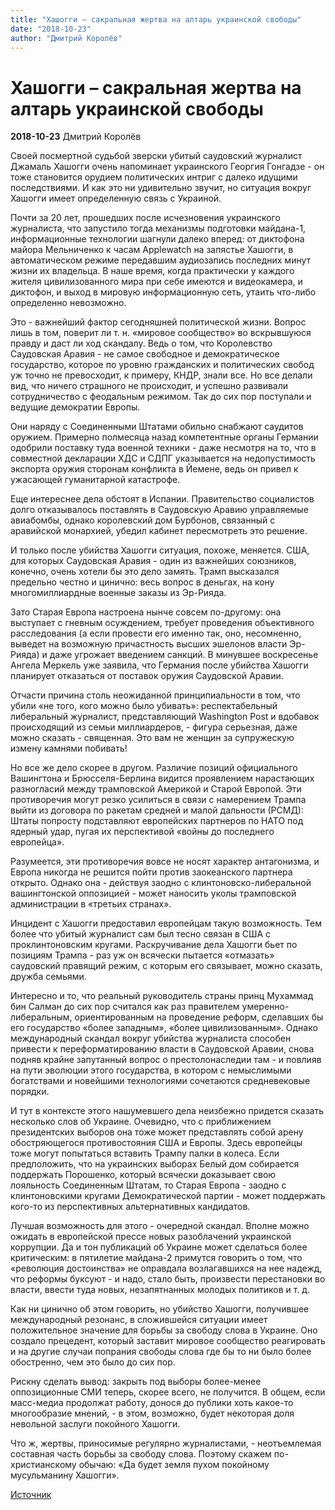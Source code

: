 ```yaml
---
title: "Хашогги – сакральная жертва на алтарь украинской свободы"
date: "2018-10-23"
author: "Дмитрий Королёв"
---
```


# Хашогги – сакральная жертва на алтарь украинской свободы

**2018-10-23** Дмитрий Королёв

Своей посмертной судьбой зверски убитый саудовский журналист Джамаль Хашогги очень напоминает украинского Георгия Гонгадзе - он тоже становится орудием политических интриг с далеко идущими последствиями. И как это ни удивительно звучит, но ситуация вокруг Хашогги имеет определенную связь с Украиной.

Почти за 20 лет, прошедших после исчезновения украинского журналиста, что запустило тогда механизмы подготовки майдана-1, информационные технологии шагнули далеко вперед: от диктофона майора Мельниченко к часам Applewatch на запястье Хашогги, в автоматическом режиме передавшим аудиозапись последних минут жизни их владельца. В наше время, когда практически у каждого жителя цивилизованного мира при себе имеются и видеокамера, и диктофон, и выход в мировую информационную сеть, утаить что-либо определенно невозможно.

Это - важнейший фактор сегодняшней политической жизни. Вопрос лишь в том, поверит ли т. н. «мировое сообщество» во вскрывшуюся правду и даст ли ход скандалу. Ведь о том, что Королевство Саудовская Аравия - не самое свободное и демократическое государство, которое по уровню гражданских и политических свобод уж точно не превосходит, к примеру, КНДР, знали все. Но все делали вид, что ничего страшного не происходит, и успешно развивали сотрудничество с феодальным режимом. Так до сих пор поступали и ведущие демократии Европы.

Они наряду с Соединенными Штатами обильно снабжают саудитов оружием. Примерно полмесяца назад компетентные органы Германии одобрили поставку туда военной техники - даже несмотря на то, что в совместной декларации ХДС и СДПГ указывается на недопустимость экспорта оружия сторонам конфликта в Йемене, ведь он привел к ужасающей гуманитарной катастрофе.

Еще интереснее дела обстоят в Испании. Правительство социалистов долго отказывалось поставлять в Саудовскую Аравию управляемые авиабомбы, однако королевский дом Бурбонов, связанный с аравийской монархией, убедил кабинет пересмотреть это решение.

И только после убийства Хашогги ситуация, похоже, меняется. США, для которых Саудовская Аравия - один из важнейших союзников, конечно, очень хотели бы это дело замять. Трамп высказался предельно честно и цинично: весь вопрос в деньгах, на кону многомиллиардные военные заказы из Эр-Рияда.

Зато Старая Европа настроена нынче совсем по-другому: она выступает с гневным осуждением, требует проведения объективного расследования (а если провести его именно так, оно, несомненно, выведет на возможную причастность высших эшелонов власти Эр-Рияда) и даже угрожает введением санкций. В минувшее воскресенье Ангела Меркель уже заявила, что Германия после убийства Хашогги планирует отказаться от поставок оружия Саудовской Аравии.

Отчасти причина столь неожиданной принципиальности в том, что убили «не того, кого можно было убивать»: респектабельный либеральный журналист, представляющий Washington Post и вдобавок происходящий из семьи миллиардеров, - фигура серьезная, даже можно сказать - священная. Это вам не женщин за супружескую измену камнями побивать!

Но все же дело скорее в другом. Различие позиций официального Вашингтона и Брюсселя-Берлина видится проявлением нарастающих разногласий между трамповской Америкой и Старой Европой. Эти противоречия могут резко усилиться в связи с намерением Трампа выйти из договора по ракетам средней и малой дальности (РСМД): Штаты попросту подставляют европейских партнеров по НАТО под ядерный удар, пугая их перспективой «войны до последнего европейца».

Разумеется, эти противоречия вовсе не носят характер антагонизма, и Европа никогда не решится пойти против заокеанского партнера открыто. Однако она - действуя заодно с клинтоновско-либеральной вашингтонской оппозицией - может наносить уколы трамповской администрации в «третьих странах».

Инцидент с Хашогги предоставил европейцам такую возможность. Тем более что убитый журналист сам был тесно связан в США с проклинтоновским кругами. Раскручивание дела Хашогги бьет по позициям Трампа - раз уж он всячески пытается «отмазать» саудовский правящий режим, с которым его связывает, можно сказать, дружба семьями.

Интересно и то, что реальный руководитель страны принц Мухаммад бин Салман до сих пор считался как раз правителем умеренно-либеральным, ориентированным на проведение реформ, сделавших бы его государство «более западным», «более цивилизованным». Однако международный скандал вокруг убийства журналиста способен привести к переформатированию власти в Саудовской Аравии, снова подняв крайне запутанный вопрос о престолонаследии там - и повлияв на пути эволюции этого государства, в котором с немыслимыми богатствами и новейшими технологиями сочетаются средневековые порядки.

И тут в контексте этого нашумевшего дела неизбежно придется сказать несколько слов об Украине. Очевидно, что с приближением президентских выборов она тоже может представлять собой арену обостряющегося противостояния США и Европы. Здесь европейцы тоже могут попытаться вставить Трампу палки в колеса. Если предположить, что на украинских выборах Белый дом собирается поддержать Порошенко, который всячески доказывает свою лояльность Соединенным Штатам, то Старая Европа - заодно с клинтоновскими кругами Демократической партии - может поддержать кого-то из перспективных альтернативных кандидатов.

Лучшая возможность для этого - очередной скандал. Вполне можно ожидать в европейской прессе новых разоблачений украинской коррупции. Да и тон публикаций об Украине может сделаться более критическим: в пятилетие майдана-2 примутся говорить о том, что «революция достоинства» не оправдала возлагавшихся на нее надежд, что реформы буксуют - и надо, стало быть, произвести перестановки во власти, ввести туда новых, незапятнанных молодых политиков и т. д.

Как ни цинично об этом говорить, но убийство Хашогги, получившее международный резонанс, в сложившейся ситуации имеет положительное значение для борьбы за свободу слова в Украине. Оно создало прецедент, который заставит мировое сообщество реагировать и на другие случаи попрания свободы слова где бы то ни было более обостренно, чем это было до сих пор.

Рискну сделать вывод: закрыть под выборы более-менее оппозиционные СМИ теперь, скорее всего, не получится. В общем, если масс-медиа продолжат работу, донося до публики хоть какое-то многообразие мнений, - в этом, возможно, будет некоторая доля невольной заслуги покойного Хашогги.

Что ж, жертвы, приносимые регулярно журналистами, - неотъемлемая составная часть борьбы за свободу слова. Поэтому скажем по-христианскому обычаю: «Да будет земля пухом покойному мусульманину Хашогги».

[Источник](https://www.2000.ua/v-nomere/forum/puls/hashoggi---sakralnaja-zhertva-na-altar-ukrainskoi-svobody.htm)